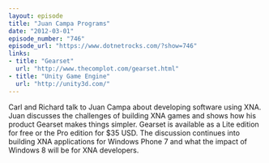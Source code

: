 ```yaml
---
layout: episode
title: "Juan Campa Programs"
date: "2012-03-01"
episode_number: "746"
episode_url: "https://www.dotnetrocks.com/?show=746"
links:
- title: "Gearset"
  url: "http://www.thecomplot.com/gearset.html"
- title: "Unity Game Engine"
  url: "http://unity3d.com/"
---
```


Carl and Richard talk to Juan Campa about developing software using XNA. Juan discusses the challenges of building XNA games and shows how his product Gearset makes things simpler. Gearset is available as a Lite edition for free or the Pro edition for $35 USD. The discussion continues into building XNA applications for Windows Phone 7 and what the impact of Windows 8 will be for XNA developers.
